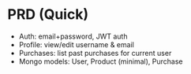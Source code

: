 # PRD (Quick)

- Auth: email+password, JWT auth
- Profile: view/edit username & email
- Purchases: list past purchases for current user
- Mongo models: User, Product (minimal), Purchase
